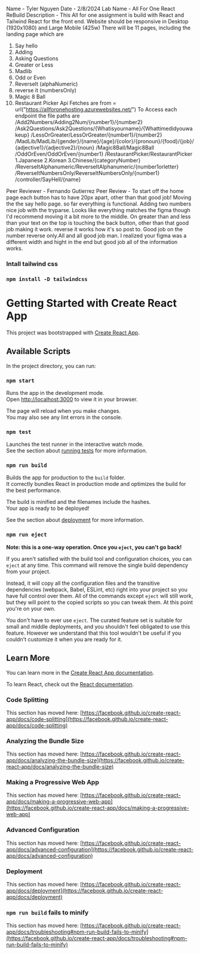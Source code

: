 Name - Tyler Nguyen
Date - 2/8/2024
Lab Name - All For One React ReBuild 
Description - 
This All for one assignment is build with React and Tailwind React for the front end.
Website should be responsive in Desktop (1920x1080) and Large Mobile (425w)
There will be 11 pages, including the landing page which are 
1. Say hello 
2. Adding
3. Asking Questions 
4. Greater or Less 
5. Madlib 
6. Odd or Even 
7. ReverseIt (alphaNumeric) 
8. reverse it (numbersOnly) 
9. Magic 8 Ball 
10. Restaurant Picker 
Api Fetches are from = url("https://allforonehosting.azurewebsites.net/")
To Access each endpoint the file paths are
/Add2Numbers/Adding2Num/{number1}/{number2}
/Ask2Questions/Ask2Questions/{Whatisyourname}/{Whattimedidyouwakeup}
/LessOrGreater/LessOrGreater/{number1}/{number2}
/MadLib/MadLib/{gender}/{name}/{age}/{color}/{pronoun}/{food}/{job}/{adjective1}/{adjective2}/{noun}
/Magic8Ball/Magic8Ball
/OddOrEven/OddOrEven/{number1}
/RestaurantPicker/RestaurantPicker 1.Japanese 2.Korean 3.Chinese/{categoryNumber}
/ReverseItAlphanumeric/ReverseItAlphanumeric/{number1orletter}
/ReverseItNumbersOnly/ReverseItNumbersOnly/{number1}
/controller/SayHell/{name}

Peer Reviewer - Fernando Gutierrez
Peer Review - To start off the home page each button has to have 20px apart, other than that good job! Moving the the say hello page. so far everything is functional. Adding two numbers nice job with the tryparse. Looks like everything matches the figma though I'd recommend moving it a bit more to the middle. On greater than and less than your text on the top is touching the back button, other than that good job making it work. reverse it works how it's so post to. Good job on the number reverse only.All and all good job man. I realized your figma was a different width and hight in the end but good job all of the information works.


### Intall tailwind css

### `npm install -D tailwindcss`

# Getting Started with Create React App

This project was bootstrapped with [Create React App](https://github.com/facebook/create-react-app).

## Available Scripts

In the project directory, you can run:

### `npm start`

Runs the app in the development mode.\
Open [http://localhost:3000](http://localhost:3000) to view it in your browser.

The page will reload when you make changes.\
You may also see any lint errors in the console.

### `npm test`

Launches the test runner in the interactive watch mode.\
See the section about [running tests](https://facebook.github.io/create-react-app/docs/running-tests) for more information.

### `npm run build`

Builds the app for production to the `build` folder.\
It correctly bundles React in production mode and optimizes the build for the best performance.

The build is minified and the filenames include the hashes.\
Your app is ready to be deployed!

See the section about [deployment](https://facebook.github.io/create-react-app/docs/deployment) for more information.

### `npm run eject`

**Note: this is a one-way operation. Once you `eject`, you can't go back!**

If you aren't satisfied with the build tool and configuration choices, you can `eject` at any time. This command will remove the single build dependency from your project.

Instead, it will copy all the configuration files and the transitive dependencies (webpack, Babel, ESLint, etc) right into your project so you have full control over them. All of the commands except `eject` will still work, but they will point to the copied scripts so you can tweak them. At this point you're on your own.

You don't have to ever use `eject`. The curated feature set is suitable for small and middle deployments, and you shouldn't feel obligated to use this feature. However we understand that this tool wouldn't be useful if you couldn't customize it when you are ready for it.

## Learn More

You can learn more in the [Create React App documentation](https://facebook.github.io/create-react-app/docs/getting-started).

To learn React, check out the [React documentation](https://reactjs.org/).

### Code Splitting

This section has moved here: [https://facebook.github.io/create-react-app/docs/code-splitting](https://facebook.github.io/create-react-app/docs/code-splitting)

### Analyzing the Bundle Size

This section has moved here: [https://facebook.github.io/create-react-app/docs/analyzing-the-bundle-size](https://facebook.github.io/create-react-app/docs/analyzing-the-bundle-size)

### Making a Progressive Web App

This section has moved here: [https://facebook.github.io/create-react-app/docs/making-a-progressive-web-app](https://facebook.github.io/create-react-app/docs/making-a-progressive-web-app)

### Advanced Configuration

This section has moved here: [https://facebook.github.io/create-react-app/docs/advanced-configuration](https://facebook.github.io/create-react-app/docs/advanced-configuration)

### Deployment

This section has moved here: [https://facebook.github.io/create-react-app/docs/deployment](https://facebook.github.io/create-react-app/docs/deployment)

### `npm run build` fails to minify

This section has moved here: [https://facebook.github.io/create-react-app/docs/troubleshooting#npm-run-build-fails-to-minify](https://facebook.github.io/create-react-app/docs/troubleshooting#npm-run-build-fails-to-minify)
